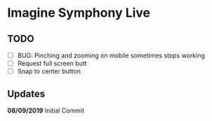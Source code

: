 # Imagine Symphony Live

## TODO
 - [ ] BUG: Pinching and zooming on mobile sometimes stops working
 - [ ] Request full screen butt
 - [ ] Snap to center button

## Updates

**08/09/2019**
Initial Commit